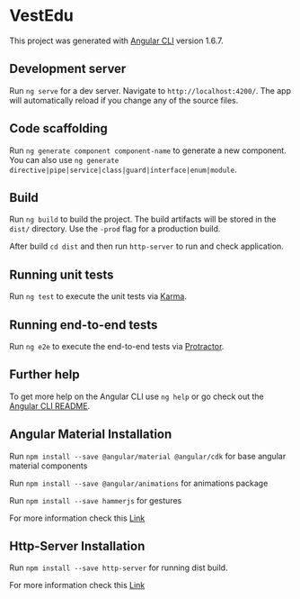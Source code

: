 # VestEdu

This project was generated with [Angular CLI](https://github.com/angular/angular-cli) version 1.6.7.

## Development server

Run `ng serve` for a dev server. Navigate to `http://localhost:4200/`. The app will automatically reload if you change any of the source files.

## Code scaffolding

Run `ng generate component component-name` to generate a new component. You can also use `ng generate directive|pipe|service|class|guard|interface|enum|module`.

## Build

Run `ng build` to build the project. The build artifacts will be stored in the `dist/` directory. Use the `-prod` flag for a production build.

After build `cd dist` and then run `http-server` to run and check application.

## Running unit tests

Run `ng test` to execute the unit tests via [Karma](https://karma-runner.github.io).

## Running end-to-end tests

Run `ng e2e` to execute the end-to-end tests via [Protractor](http://www.protractortest.org/).

## Further help

To get more help on the Angular CLI use `ng help` or go check out the [Angular CLI README](https://github.com/angular/angular-cli/blob/master/README.md).

## Angular Material Installation

Run `npm install --save @angular/material @angular/cdk` for base angular material components

Run `npm install --save @angular/animations` for animations package

Run `npm install --save hammerjs` for gestures

For more information check this [Link](https://material.angular.io/guide/getting-started)

## Http-Server Installation

Run `npm install --save http-server` for running dist build.

For more information check this [Link](https://www.npmjs.com/package/http-server)